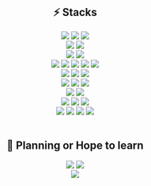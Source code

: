 <div align='center'>
  <h2>⚡ Stacks</h2>
</div>
<div align='center'>
  <img src="https://img.shields.io/badge/HTML5-E34F26?style=flat-square&logo=html5&logoColor=white" />
  <img src="https://img.shields.io/badge/CSS3-1572B6?style=flat-square&logo=css3&logoColor=white" />
  <img src="https://img.shields.io/badge/Javascript-F7DF1E?style=flat-square&logo=javascript&logoColor=black" />
  <br />
  <img src="https://img.shields.io/badge/SCSS-CC6699?style=flat-square&logo=sass&logoColor=white" />
  <img src="https://img.shields.io/badge/Typescript-3178C6?style=flat-square&logo=typescript&logoColor=white" />
  <br />
  <img src="https://img.shields.io/badge/React.js-61DAFB?style=flat-square&logo=react&logoColor=black" />
  <img src="https://img.shields.io/badge/Next.js-000000?style=flat-square&logo=next.js&logoColor=white" />
  <br />
  <img src="https://img.shields.io/badge/Node.js-339933?style=flat-square&logo=Node.js&logoColor=white" />
  <img src="https://img.shields.io/badge/Express-000000?style=flat-square&logo=express&logoColor=white" />
  <img src="https://img.shields.io/badge/NestJS-E0234E?style=flat-square&logo=nestjs&logoColor=white" />
  <img src="https://img.shields.io/badge/TypeORM-3776AB?style=flat-square&logo=typeorm&logoColor=white" />
  <img src="https://img.shields.io/badge/Swagger-85EA2D?style=flat-square&logo=swagger&logoColor=white" />
  <br />
  <img src="https://img.shields.io/badge/AWS EC2-FF9900?style=flat-square&logo=amazonec2&logoColor=white" />
  <img src="https://img.shields.io/badge/AWS S3-3776AB?style=flat-square&logo=amazons3&logoColor=white" />
  <img src="https://img.shields.io/badge/AWS RDS-527FFF?style=flat-square&logo=amazonrds&logoColor=white" />
  <br />
  <img src="https://img.shields.io/badge/NGINX-009639?style=flat-square&logo=nginx&logoColor=white" />
  <img src="https://img.shields.io/badge/Docker-2496ED?style=flat-square&logo=docker&logoColor=white" />
  <img src="https://img.shields.io/badge/PM2-2B037A?style=flat-square&logo=pm2&logoColor=white" />
  <br />
  <img src="https://img.shields.io/badge/MySQL-4479A1?style=flat-square&logo=mysql&logoColor=white" />
  <img src="https://img.shields.io/badge/MongoDB-47A248?style=flat-square&logo=MongoDB&logoColor=white" />
  <br />
  <img src="https://img.shields.io/badge/Github-181717?style=flat-square&logo=github&logoColor=white" />
  <img src="https://img.shields.io/badge/Postman-FF6C37?style=flat-square&logo=postman&logoColor=white" />
  <img src="https://img.shields.io/badge/DBeaver-55B8BF?style=flat-square&logo=dbeaver&logoColor=white" />
  <br />
  <img src="https://img.shields.io/badge/WebRTC-333333?style=flat-square&logo=webrtc&logoColor=white" />  
  <img src="https://img.shields.io/badge/Socket.io-010101?style=flat-square&logo=socket.io&logoColor=white" />
  <img src="https://img.shields.io/badge/C++-00599C?style=flat-square&logo=c%2B%2B&logoColor=white" />
  <img src="https://img.shields.io/badge/Python-3776AB?style==flat-square&logo=python&logoColor=white" />
</div>
<br />
<div align='center'>
  <h2>🌱 Planning or Hope to learn</h2>
</div>
<div align='center'>
  <img src="https://img.shields.io/badge/Java-007396?style=flat-square&logo=OpenJDK&logoColor=white" />
  <img src="https://img.shields.io/badge/Spring-6DB33F?style=flat-square&logo=spring&logoColor=white" />
  <br />
  <img src="https://img.shields.io/badge/FastAPI-009688?style=flat-square&logo=fastapi&logoColor=white" />
</div>

<!--
뱃지 아이콘 링크
https://simpleicons.org/


### Hi there 👋
**nyaongnyaooong/nyaongnyaooong** is a ✨ _special_ ✨ repository because its `README.md` (this file) appears on your GitHub profile.

Here are some ideas to get you started:

- 🔭 I’m currently working on ...
- 🌱 I’m currently learning ...
- 👯 I’m looking to collaborate on ...
- 🤔 I’m looking for help with ...
- 💬 Ask me about ...
- 📫 How to reach me: ...
- 😄 Pronouns: ...
- ⚡ Fun fact: ...
-->
